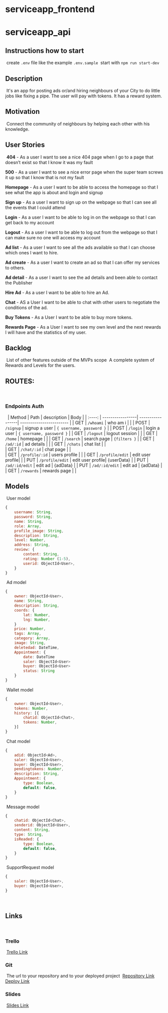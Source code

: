 # serviceapp_frontend

# serviceapp_api

## Instructions how to start
​
create `.env` file like the example `.env.sample`
​
start with `npm run start-dev`
​
## Description
​
It's an app for posting ads or/and hiring neighbours of your City to do little jobs like fixing a pipe. The user will pay with tokens. It has a reward system.
​
## Motivation
​
Connect the community of neighbours by helping each other with his knowledge.
​
## User Stories
​
**404** - As a user I want to see a nice 404 page when I go to a page that doesn’t exist so that I know it was my fault
 
**500** - As a user I want to see a nice error page when the super team screws it up so that I know that is not my fault
 
**Homepage** - As a user I want to be able to access the homepage so that I see what the app is about and login and signup
 
**Sign up** - As a user I want to sign up on the webpage so that I can see all the events that I could attend
 
**Login** - As a user I want to be able to log in on the webpage so that I can get back to my account
 
**Logout** - As a user I want to be able to log out from the webpage so that I can make sure no one will access my account
 
**Ad list** - As a user I want to see all the ads available so that I can choose which ones I want to hire.
 
**Ad create** - As a user I want to create an ad so that I can offer my services to others.
 
**Ad detail** - As a user I want to see the ad details and been able to contact the Publisher
 
**Hire Ad** - As a user I want to be able to hire an Ad.
 
**Chat** - AS a User I want to be able to chat with other users to negotiate the conditions of the ad.
 
**Buy Tokens** - As a User I want to be able to buy more tokens.
 
**Rewards Page** - As a User I want to see my own level and the next rewards I will have and the statistics of my user.
​
​
## Backlog
​
List of other features outside of the MVPs scope
​
A complete system of Rewards and Levels for the users.
​
## ROUTES:
​
### Endpoints Auth
​
​
| Method | Path      				| description      | Body                     |
| :----: | -----------------| -----------------| ------------------------ |
|  GET   | `/whoami` 				| who am i         |                          |
|  POST  | `/signup` 				| signup a user    | `{ username, password }` |
|  POST  | `/login`  				| login a user     | `{ username, password }` |
|  GET   | `/logout` 				| logout session   |                          |
|	 GET	 | `/home` 					| homepage         | 				                  |
|  GET   | `/search` 				| search page      | 	`{filters }`            |
|  GET   | `/ad/:id` 				| ad details       |          		        		|
|  GET   | `/chats`  				| chat list        |          		            |	
|  GET   | `/chat/:id`			| chat page        |          		            |   
|  GET   | `/profile/:id`		| users profile    |  				   					    |
|  GET   | `/profile/edit` 	| edit user profile|                          |
|  PUT   | `/profile/edit`  | edit user profile| {userData}               |
|  PUT   | `/ad/:id/edit`   | edit ad   			 | {adData}                 |
|  PUT   | `/ad/:id/edit`   | edit ad          | {adData}                 |
|  GET   | `/rewards`       | rewards page   	 |  				                |
​
​
## Models
​
User model
​
```javascript
{
	username: String,
	password: String,
	name: String,
	role: Array,
	profile_image: String,
	description: String,
	level: Number,
	address: String,
	review: {
		content: String,
		rating: Number (1-5),
		userid: ObjectId<User>,
	}
}
```
​
Ad model
​
```javascript
{
	owner: ObjectId<User>,
	name: String,
	description: String,
	coords: { 
		lat: Number,
		lng: Number,
	}
	price: Number,
	tags: Array,
	category: Array,
	image: String,
	deletedad: DateTime,
	Appointment: {
		date: DateTime
		saler: ObjectId<User>
		buyer: ObjectId<User>
		status: String
	} 
}
```
​
Wallet model
​
```javascript
{
	owner: ObjectId<User>,
	tokens: Number,
	history: [{ 
		chatid: ObjectId<Chat>,
		tokens: Number,
	}]
}
```
​
Chat model
​
```javascript
{
	adid: ObjectId<Ad>,
	saler: ObjectId<User>,
	buyer: ObjectId<User>,
	pendingtokens: Number,
	description: String,
	Appointment: {
		type: Boolean,
		default: false, 
	}
}
```
​
Message model
​
```javascript
{
	chatid: ObjectId<Chat>,
	senderid: ObjectId<User>,
	content: String,
	type: String,
	isReaded: {
		type: Boolean,
		default: false, 
	}
}
```
​
SupportRequest model
​
```javascript
{
	saler: ObjectId<User>,
	buyer: ObjectId<User>,
}
```
​
## Links
​
### Trello
​
[Trello Link](https://trello.com/b/ELsOwVbZ/service-app)
​
​
### Git
​
The url to your repository and to your deployed project
​
[Repository Link](http://github.com/)
​
[Deploy Link](http://heroku.com/)
​
### Slides
​
[Slides Link](https://docs.google.com/presentation/d/1lnLebQ2o0SofNHN8B77YxNNC8vylQxxiyYbOebgMRSk/edit?usp=sharing)
